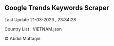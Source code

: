 

## Google Trends Keywords Scraper 
 
Last Update 21-03-2023 , 23:34:28

Country List :
VIETNAM.json



© Abdul Muttaqin 
